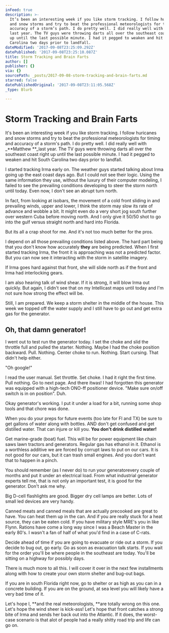 ```yaml
---
inFeed: true
description: >-
  It’s been an interesting week if you like storm tracking. I follow huricanes
  and snow storms and try to beat the professional meteorologists for timing and
  accuracy of a storm’s path. I do pretty well. I did really well with Matthew
  last year. The TV guys were throwing darts all over the southeast coast right
  up until the last possible minute. I had it pegged to weaken and hit South
  Carolina two days prior to landfall.
dateModified: '2017-09-08T23:25:09.292Z'
datePublished: '2017-09-08T23:25:10.087Z'
title: Storm Tracking and Brain Farts
author: []
publisher: {}
via: {}
sourcePath: _posts/2017-09-08-storm-tracking-and-brain-farts.md
starred: false
datePublishedOriginal: '2017-09-08T23:11:05.568Z'
_type: Blurb

---
```

# Storm Tracking and Brain Farts

It's been an interesting week if you like storm tracking. I follow huricanes and snow storms and try to beat the professional meteorologists for timing and accuracy of a storm's path. I do pretty well. I did really well with _**Matthew **_last year. The TV guys were throwing darts all over the southeast coast right up until the last possible minute. I had it pegged to weaken and hit South Carolina two days prior to landfall.

I started tracking Irma early on. The weather guys started talking about Irma going up the east coast days ago. But I could not see their logic. Using the same information they use, without the luxury of their computer modeling, I failed to see the prevailing conditions developing to steer the storm north until today. Even now, I don't see an abrupt turn north.

In fact, from looking at isobars, the movement of a cold front sliding in and prevailing winds, upper and lower, I think the storm may slow its rate of advance and wobble a bit. It might even do a very short jog south further over western Cuba before moving north. And I only give it 50/50 shot to go into the gulf versus straight north and hard into Florida.

But its all a crap shoot for me. And it's not too much better for the pros.

I depend on all those prevailing conditions listed above. The hard part being that you don't know how accurately **they** are being predicted. When I first started tracking Irma, the front it is approaching was not a predicted factor. But you can now see it interacting with the storm in satellite imagery.

If Irma goes hard against that front, she will slide north as if the front and Irma had interlocking gears.

I am also hearing talk of wind shear. If it is strong, it will blow Irma out quickly. But again, I didn't see that on my Intellicast maps until today and I'm not sure how strong the effect will be.

Still, I am prepared. We keep a storm shelter in the middle of the house. This week we topped off the water supply and I still have to go out and get extra gas for the generator.

## Oh, that damn generator!

I went out to test run the generator today. I set the choke and slid the throttle full and pulled the starter. Nothing. Maybe I had the choke position backward. Pull. Nothing. Center choke to run. Nothing. Start cursing. That didn't help either.

"Oh google!"

I read the user manual. Set throttle. Set choke. I had it right the first time. Pull nothing. Go to next page. And there itwas! I had forgotten this generator was equipped with a high-tech ONO-ff positioner device. "Make sure on/off switch is in on position". Duh.

Okay generator's working. I put it under a load for a bit, running some shop tools and that chore was done.

When you do your preps for future events (too late for Fl and TX) be sure to get gallons of water along with bottles. AND don't get confused and get distilled water. That can injure or kill you. **You don't drink distilled water!**

Get marine-grade (boat) fuel. This will be for power equipment like chain saws lawn tractors and generators. Regular gas has ethanol in it. Ethanol is a worthless additive we are forced by corrupt laws to put on our cars. It is not good for our cars, but it can trash small engines. And you don't want that to happen in a pinch.

You should remember (as I never do) to run your generatorevery couple of months and put it under an electrical load. From what industrial generator experts tell me, that is not only an important test, it is good for the generator. Don't ask me why.

Big D-cell flashlights are good. Bigger dry cell lamps are better. Lots of small led devices are very handy.

Canned meats and canned meals that are actually precooked are great to have. You can heat them up in the can. And if you are really stuck for a heat source, they can be eaten cold. If you have military style MRE's you in like Flynn. Rations have come a long way since I was a Beach Master in the early 80's. I wasn't a fan of half of what you'd find in a case of C-rats.

Decide ahead of time if you are going to evacuate or ride out a storm. If you decide to bug out, go early. Go as soon as evacuation talk starts. If you wait for the order you'll be where people in the southeast are today. You'll be sitting on a highway for possibly days.

There is much more to all this. I will cover it over in the next few installments along with how to create your own storm shelter and bug-out bags.

If you are in south Florida right now, go to shelter or as high as you can in a concrete building. If you are on the ground, at sea level you will likely have a very bad time of it.

Let's hope I, **and the real meteorologists, **are totally wrong on this one. Let's hope the wind sheer is kick-ass! Let's hope that front catches a strong bite of Irma and sends her back out into the Atlantic. If it does, the worst-case scenario is that alot of people had a really shitty road trip and life can go on.